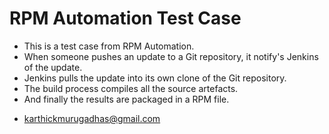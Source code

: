 # RPM Automation Test Case
- This is a test case from RPM Automation.
- When someone pushes an update to a Git repository, it notify's Jenkins of the update.
- Jenkins pulls the update into its own clone of the Git repository.
- The build process compiles all the source artefacts.
- And finally the results are packaged in a RPM file.
* karthickmurugadhas@gmail.com
